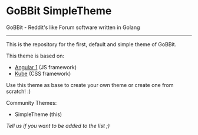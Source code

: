 # GoBBit SimpleTheme

GoBBit - Reddit's like Forum software written in Golang

---

This is the repository for the first, default and simple theme of GoBBit.

This theme is based on:

- [Angular 1](https://angularjs.org) (JS framework)
- [Kube](https://imperavi.com/kube/) (CSS framework)

Use this theme as base to create your own theme or create one from scratch! :)

Community Themes:

- SimpleTheme (this)


*Tell us if you want to be added to the list ;)*